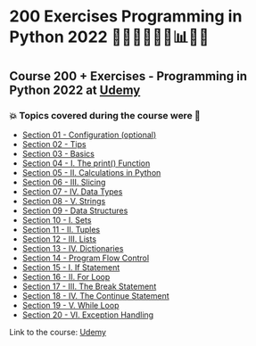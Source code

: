 # 200 Exercises Programming in Python 2022 👩🏻‍💻🤯🐍🤖📊🎲💽
## Course 200 + Exercises - Programming in Python 2022 at [Udemy](https://www.udemy.com/course/200-exercises-programming-in-python-from-a-to-z/)
### 💥 Topics covered during the course were 🚀
- [Section 01 - Configuration (optional)](https://github.com/romulovieira777/200_Exercises_Programming_in_Python_2022/tree/main/Section_01_Configuration_optional)
- [Section 02 - Tips](https://github.com/romulovieira777/200_Exercises_Programming_in_Python_2022/tree/main/Section_02_Tips)
- [Section 03 - Basics](https://github.com/romulovieira777/200_Exercises_Programming_in_Python_2022/tree/main/Section_03_Basics)
- [Section 04 - I. The print() Function](https://github.com/romulovieira777/200_Exercises_Programming_in_Python_2022/tree/main/Section_04_I_The_Print_Function)
- [Section 05 - II. Calculations in Python](https://github.com/romulovieira777/200_Exercises_Programming_in_Python_2022/tree/main/Section_05_II_Calculations_in_Python)
- [Section 06 - III. Slicing](https://github.com/romulovieira777/200_Exercises_Programming_in_Python_2022/tree/main/Section_06_III_Slicing)
- [Section 07 - IV. Data Types](https://github.com/romulovieira777/200_Exercises_Programming_in_Python_2022/tree/main/Section_07_IV_Data_Types)
- [Section 08 - V. Strings](https://github.com/romulovieira777/200_Exercises_Programming_in_Python_2022/tree/main/Section_08_V_Strings)
- [Section 09 - Data Structures](https://github.com/romulovieira777/200_Exercises_Programming_in_Python_2022/tree/main/Section_09_Data_Structures)
- [Section 10 - I. Sets](https://github.com/romulovieira777/200_Exercises_Programming_in_Python_2022/tree/main/Section_10_I_Sets)
- [Section 11 - II. Tuples](https://github.com/romulovieira777/200_Exercises_Programming_in_Python_2022/tree/main/Section_11_II_Tuples)
- [Section 12 - III. Lists](https://github.com/romulovieira777/200_Exercises_Programming_in_Python_2022/tree/main/Section_12_III_Lists)
- [Section 13 - IV. Dictionaries](https://github.com/romulovieira777/200_Exercises_Programming_in_Python_2022/tree/main/Section_13_IV_Dictionaries)
- [Section 14 - Program Flow Control](https://github.com/romulovieira777/200_Exercises_Programming_in_Python_2022/tree/main/Section_14_Program_Flow_Control)
- [Section 15 - I. If Statement](https://github.com/romulovieira777/200_Exercises_Programming_in_Python_2022/tree/main/Section_15_If_Statement)
- [Section 16 - II. For Loop](https://github.com/romulovieira777/200_Exercises_Programming_in_Python_2022/tree/main/Section_16_II_For_Loop)
- [Section 17 - III. The Break Statement](https://github.com/romulovieira777/200_Exercises_Programming_in_Python_2022/tree/main/Section_17_III_The_Break_Statement)
- [Section 18 - IV. The Continue Statement](https://github.com/romulovieira777/200_Exercises_Programming_in_Python_2022/tree/main/Section_18_IV_The_Continue_Statement)
- [Section 19 - V. While Loop](https://github.com/romulovieira777/200_Exercises_Programming_in_Python_2022/tree/main/Section_19_V_While_Loop)
- [Section 20 - VI. Exception Handling]()

Link to the course: [Udemy](https://www.udemy.com/course/200-exercises-programming-in-python-from-a-to-z/)